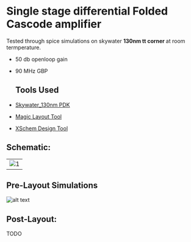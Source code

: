 # Single stage differential Folded Cascode amplifier 
Tested through spice simulations on skywater <b>130nm tt corner </b> at room termperature.
  
- 50 db openloop gain
- 90 MHz GBP
  ## Tools Used

- [Skywater_130nm PDK](https://github.com/google/skywater-pdk)
- [Magic Layout Tool](http://opencircuitdesign.com/magic/)
- [XSchem Design Tool](https://github.com/StefanSchippers/xschem)
<table>

  ## <b> Schematic: </b> <br>
  <tr>
    <td><img src="https://imgur.com/cumz0JJ.png" alt="1"></td>
   </tr> 
</table>
 
## Pre-Layout Simulations
  
![alt text](https://imgur.com/hG1DwPG.png)
</div>
  
## <b> Post-Layout: </b> <br>
  
TODO
